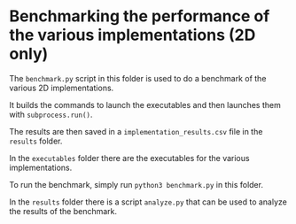 # Benchmarking the performance of the various implementations (2D only)


The `benchmark.py` script in this folder is used to do a benchmark of the various 2D implementations.
<br>

It builds the commands to launch the executables and then launches them with `subprocess.run()`.
<br>

The results are then saved in a `implementation_results.csv` file in the `results` folder.
<br>

In the `executables` folder there are the executables for the various implementations.
<br>

To run the benchmark, simply run `python3 benchmark.py` in this folder.
<br>

In the `results` folder there is a script `analyze.py` that can be used to analyze the results of the benchmark.

